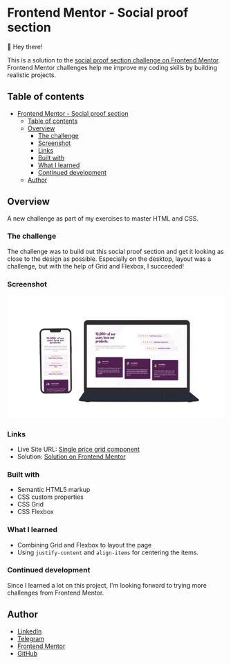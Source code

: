 # Frontend Mentor - Social proof section

👋 Hey there!

This is a solution to the [social proof section challenge on Frontend Mentor](https://www.frontendmentor.io/challenges/social-proof-section-6e0qTv_bA/hub/social-proof-section-WnDNFsmKVM). Frontend Mentor challenges help me improve my coding skills by building realistic projects.

## Table of contents

- [Frontend Mentor - Social proof section](#frontend-mentor---social-proof-section)
  - [Table of contents](#table-of-contents)
  - [Overview](#overview)
    - [The challenge](#the-challenge)
    - [Screenshot](#screenshot)
    - [Links](#links)
    - [Built with](#built-with)
    - [What I learned](#what-i-learned)
    - [Continued development](#continued-development)
  - [Author](#author)

## Overview

A new challenge as part of my exercises to master HTML and CSS.

### The challenge

The challenge was to build out this social proof section and get it looking as close to the design as possible. Especially on the desktop, layout was a challenge, but with the help of Grid and Flexbox, I succeeded!

### Screenshot

![Preview](./screenshot/preview.png)

### Links

- Live Site URL: [Single price grid component](https://ohsorrow.github.io/social-proof-section)
- Solution: [Solution on Frontend Mentor]()

### Built with

- Semantic HTML5 markup
- CSS custom properties
- CSS Grid
- CSS Flexbox

### What I learned

- Combining Grid and Flexbox to layout the page
- Using `justify-content` and `align-items` for centering the items.

### Continued development

Since I learned a lot on this project, I'm looking forward to trying more challenges from Frontend Mentor.

## Author

- [LinkedIn](https://www.linkedin.com/in/aram-moradian/)
- [Telegram](https://t.me/OhSorrow)
- [Frontend Mentor](https://www.frontendmentor.io/profile/OhSorrow)
- [GitHub](https://github.com/OhSorrow)
